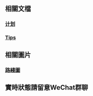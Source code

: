 ## 相關文檔
### [计划](https://kdocs.cn/l/chuk7hkMLze5 "詳細的旅行計劃")
### [Tips](https://kdocs.cn/l/ccri4UM03wrW "一些tips，例如港鐵特惠站")
## 相關圖片
### [路綫圖](./mtrroutemap "港鐵路綫圖")
## 實時狀態請留意WeChat群聊
